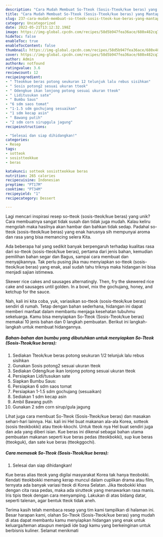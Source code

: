 ```yaml
---
description: "Cara Mudah Membuat So-Tteok (Sosis-Tteok/kue beras) yang Mantap"
title: "Cara Mudah Membuat So-Tteok (Sosis-Tteok/kue beras) yang Mantap"
slug: 237-cara-mudah-membuat-so-tteok-sosis-tteok-kue-beras-yang-mantap
category: Uncategorized
date: 2022-05-21T13:12:32.198Z
image: https://img-global.cpcdn.com/recipes/58d5b947fea36ace/680x482cq70/so-tteok-sosis-tteokkue-beras-foto-resep-utama.jpg
hideToc: false
enableToc: true
enableTocContent: false
thumbnail: https://img-global.cpcdn.com/recipes/58d5b947fea36ace/680x482cq70/so-tteok-sosis-tteokkue-beras-foto-resep-utama.jpg
cover: https://img-global.cpcdn.com/recipes/58d5b947fea36ace/680x482cq70/so-tteok-sosis-tteokkue-beras-foto-resep-utama.jpg
author: Admin
authorAv: notfound
ratingvalue: 3.6
reviewcount: 12
recipeingredient:
- " Tteokkue beras potong seukuran 12 telunjuk lalu rebus sisihkan"
- " Sosis potong2 sesuai ukuran tteok"
- " Odengkue ikan lonjong potong sesuai ukuran tteok"
- " Liditusukan sate"
- " Bumbu Saus"
- "6 sdm saos tomat"
- "1-1.5 sdm gochujang sesuaikan"
- "1 sdm kecap asin"
- " Bawang putih"
- "2 sdm corn sirupgula jagung"
recipeinstructions:

- "Selesai dan siap dihidangkan!"
categories:
- Resep
tags:
- sotteok
- sosistteokkue
- beras

katakunci: sotteok sosistteokkue beras 
nutrition: 265 calories
recipecuisine: Indonesian
preptime: "PT17M"
cooktime: "PT34M"
recipeyield: "1"
recipecategory: Dessert

---
```





Lagi mencari inspirasi resep so-tteok (sosis-tteok/kue beras) yang unik? Cara membuatnya sangat tidak susah dan tidak juga mudah. Kalau keliru mengolah maka hasilnya akan hambar dan bahkan tidak sedap. Padahal so-tteok (sosis-tteok/kue beras) yang enak harusnya sih mempunyai aroma dan rasa yang bisa memancing selera Kita.





Ada beberapa hal yang sedikit banyak berpengaruh terhadap kualitas rasa dari so-tteok (sosis-tteok/kue beras), pertama dari jenis bahan, kemudian pemilihan bahan segar dan Bagus, sampai cara membuat dan menyajikannya. Tak perlu pusing jika mau menyiapkan so-tteok (sosis-tteok/kue beras) yang enak,      asal sudah tahu triknya maka hidangan ini bisa menjadi sajian istimewa.














Skewer rice cakes and sausages alternatingly. Then, fry the skewered rice cake and sausages until golden. In a bowl, mix the gochujang, honey, and ketchup for the sauce.






Nah, kali ini kita coba, yuk, variasikan so-tteok (sosis-tteok/kue beras) sendiri di rumah. Tetap dengan bahan sederhana, hidangan ini dapat memberi manfaat dalam membantu menjaga kesehatan tubuhmu sekeluarga. Kamu bisa menyiapkan So-Tteok (Sosis-Tteok/kue beras) memakai 10 jenis bahan dan 0 langkah pembuatan. Berikut ini langkah-langkah untuk membuat hidangannya.

<!--inarticleads1-->

##### Bahan-bahan dan bumbu yang dibutuhkan untuk menyiapkan So-Tteok (Sosis-Tteok/kue beras):

1. Sediakan  Tteok/kue beras potong seukuran 1/2 telunjuk lalu rebus sisihkan
1. Gunakan  Sosis potong2 sesuai ukuran tteok
1. Sediakan  Odeng/kue ikan lonjong potong sesuai ukuran tteok
1. Persiapkan  Lidi/tusukan sate
1. Siapkan  Bumbu Saus:
1. Persiapkan 6 sdm saos tomat
1. Persiapkan 1-1.5 sdm gochujang (sesuaikan)
1. Sediakan 1 sdm kecap asin
1. Ambil  Bawang putih
1. Gunakan 2 sdm corn sirup/gula jagung


Lihat juga cara membuat So-Tteok (Sosis-Tteok/kue beras) dan masakan sehari-hari lainnya. Hai. kali ini Hel buat makanan ala-ala Korea, sotteok (sosis tteokbokki) atau tteok-kkochi. Untuk tteok nya Hel buat sendiri juga dan ada yang diberi isian. Kue beras ini dikenal sebagai bahan utama pembuatan makanan seperti kue beras pedas (tteokbokki), sup kue beras (tteokguk), dan sate kue beras (tteokggochi). 

<!--inarticleads2-->

##### Cara memasak So-Tteok (Sosis-Tteok/kue beras):


1. Selesai dan siap dihidangkan!

Kue beras alias tteok yang digilai masyarakat Korea tak hanya tteobokki. Kendati tteokbokki memang kerap muncul dalam cuplikan drama atau film, ternyata ada banyak variasi tteok di Korea Selatan. Jika tteobokki khas dengan cita rasa pedas, maka ada sirutteok yang menawarkan rasa manis. Iris tipis tteok dengan cara menyamping. Lakukan di atas bidang datar, seperti talenan, agar bentuk tteok tidak aneh. 

Terima kasih telah membaca resep yang tim kami tampilkan di halaman ini. Besar harapan kami, olahan So-Tteok (Sosis-Tteok/kue beras) yang mudah di atas dapat membantu kamu menyiapkan hidangan yang enak untuk keluarga/teman ataupun menjadi ide bagi kamu yang berkeinginan untuk berbisnis kuliner. Selamat menikmati
